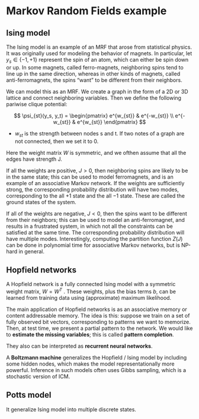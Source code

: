 # Markov Random Fields example
## Ising model

The Ising model is an example of an MRF that arose from statistical physics. It was originally used for modeling the behavior of magnets. In particular, let $y_s \in \{-1, +1 \}$ represent the spin of an atom, which can either be spin down or up. In some magnets, called ferro-magnets, neighboring spins tend to line up in the same direction, whereas in other kinds of magnets, called anti-ferromagnets, the spins “want” to be different from their neighbors.

We can model this as an MRF. We create a graph in the form of a 2D or 3D lattice and connect neighboring variables. Then we define the following pariwise clique potential:

$$
 \psi_{st}(y_s, y_t) = \begin{pmatrix}
     e^{w_{st}} & e^{-w_{st}} \\ e^{-w_{st}} &  e^{w_{st}}
 \end{pmatrix}
$$
* $w_{st}$ is the strength between nodes s and t. If two notes of a graph are not connected, then we set it to 0.

Here the weight matrix $W$ is symmetric, and we ofthen assume that all the edges have strength J. 

If all the weights are positive, $J > 0$, then neighboring spins are likely to be in the same state; this can be used to model ferromagnets, and is an example of an associative Markov network. If the weights are sufficiently strong, the corresponding probability distribution will have two modes, corresponding to the all $+1$ state and the all $-1$ state. These are called the ground states of the system.

If all of the weights are negative, $J < 0$, then the spins want to be different from their neighbors; this can be used to model an anti-ferromagnet, and results in a frustrated system, in which not all the constraints can be satisfied at the same time. The corresponding probability distribution will have multiple modes. Interestingly, computing the partition function $Z(J)$ can be done in polynomial time for associative Markov networks, but is NP-hard in general. 

## Hopfield networks

A Hopfield network is a fully connected Ising model with a symmetric weight matrix, $W = W^T$ . These weights, plus the bias terms $b$, can be learned from training data using (approximate) maximum likelihood. 

The main application of Hopfield networks is as an associative memory or content addressable memory. The idea is this: suppose we train on a set of fully observed bit vectors, corresponding to patterns we want to memorize. Then, at test time, we present a partial pattern to the network. We would like to **estimate the missing variables**; this is called **pattern completion**. 

They also can be interpreted as **recurrent neural networks**. 

A **Boltzmann machine** generalizes the Hopfield / Ising model by including some hidden nodes, which makes the model representationally more powerful. Inference in such models often uses Gibbs sampling, which is a stochastic version of ICM.

## Potts model

It generalize Ising model into multiple discrete states. 

